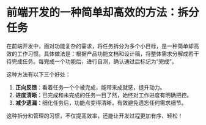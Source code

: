 # 前端开发的一种简单却高效的方法：拆分任务

在前端开发中，面对功能复杂的需求，将任务拆分为多个小目标，是一种简单却高效的工作习惯。具体做法是：根据产品功能文档和设计稿，将整体需求分解成若干待完成任务。每完成一个功能后，进行自测，确认通过后标记为“完成”。

这种方法有以下三个好处：

1. **正向反馈**：看着任务一个个被完成，能带来成就感，提升动力。
2. **进度清晰**：已完成和未完成的任务一目了然，始终对工作进度有明确把控。
3. **减少遗漏**：细化任务后，功能点变得清晰，有效避免遗忘任何需求细节。

这种拆分和管理的习惯，不仅提高效率，还能让开发过程更加有序、轻松！
